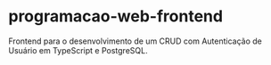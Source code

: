 # programacao-web-frontend
Frontend para o desenvolvimento de um CRUD com Autenticação de Usuário em TypeScript e PostgreSQL.
